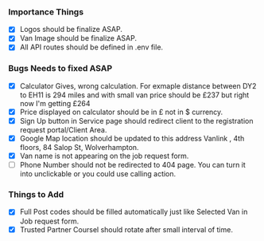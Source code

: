 ### Importance Things

- [x] Logos should be finalize ASAP.
- [x] Van Image should be finalize ASAP.
- [x] All API routes should be defined in .env file.

### Bugs Needs to fixed ASAP

- [x] Calculator Gives, wrong calculation. For exmaple distance between DY2 to EH11 is 294 miles and with small van price should be £237 but right now I'm getting £264
- [x] Price displayed on calculator should be in £ not in \$ currency.
- [x] Sign Up button in Service page should redirect client to the registration request portal/Client Area.
- [x] Google Map location should be updated to this address Vanlink , 4th floors, 84 Salop St, Wolverhampton.
- [x] Van name is not appearing on the job request form.
- [ ] Phone Number should not be redirected to 404 page. You can turn it into unclickable or you could use calling action.

### Things to Add

- [x] Full Post codes should be filled automatically just like Selected Van in Job request form.
- [x] Trusted Partner Coursel should rotate after small interval of time.
